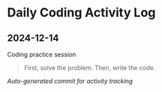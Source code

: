 # Daily Coding Activity Log

## 2024-12-14

Coding practice session

> First, solve the problem. Then, write the code.

*Auto-generated commit for activity tracking*
